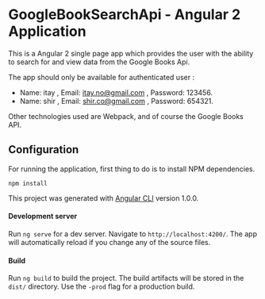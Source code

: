 # GoogleBookSearchApi - Angular 2 Application

This is a Angular 2 single page app which provides the user with the ability to search for and view data from the Google Books Api. 

The app should only be available for authenticated user :
- Name: itay , Email: itay.no@gmail.com , Password: 123456.
- Name: shir , Email: shir.co@gmail.com , Password: 654321.

Other technologies used are Webpack, and of course the Google Books API.

## Configuration
For running the application, first thing to do is to install NPM dependencies.

```
npm install
```

This project was generated with [Angular CLI](https://github.com/angular/angular-cli) version 1.0.0.

#### Development server

Run `ng serve` for a dev server. Navigate to `http://localhost:4200/`. The app will automatically reload if you change any of the source files.

#### Build

Run `ng build` to build the project. The build artifacts will be stored in the `dist/` directory. Use the `-prod` flag for a production build.






